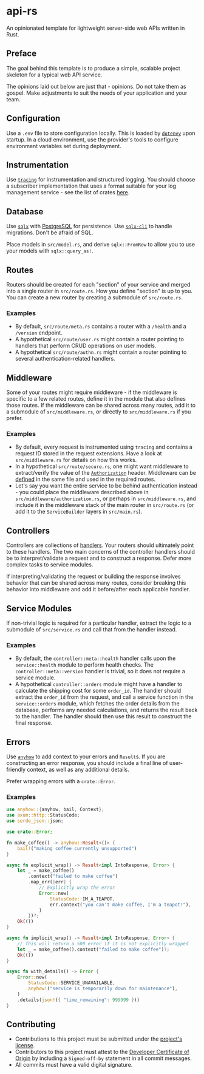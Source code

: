 # api-rs

An opinionated template for lightweight server-side web APIs written in Rust.

## Preface

The goal behind this template is to produce a simple, scalable project skeleton
for a typical web API service.

The opinions laid out below are just that - opinions. Do not take them as
gospel. Make adjustments to suit the needs of your application and your team.

## Configuration

Use a `.env` file to store configuration locally. This is loaded by
[`dotenvy`](https://crates.io/crates/dotenvy) upon startup. In a cloud
environment, use the provider's tools to configure environment variables set
during deployment.

## Instrumentation

Use [`tracing`](https://crates.io/crates/tracing) for instrumentation and
structured logging. You should choose a subscriber implementation that uses a
format suitable for your log management service - see the list of crates
[here](https://docs.rs/tracing/latest/tracing/#related-crates).

## Database

Use [`sqlx`](https://crates.io/crates/sqlx) with
[PostgreSQL](https://www.postgresql.org/) for persistence. Use
[`sqlx-cli`](https://crates.io/crates/sqlx-cli) to handle migrations. Don't be
afraid of SQL.

Place models in `src/model.rs`, and derive `sqlx::FromRow` to allow you to use
your models with `sqlx::query_as!`.

## Routes

Routers should be created for each "section" of your service and merged into a
single router in `src/route.rs`. How you define "section" is up to you. You can
create a new router by creating a submodule of `src/route.rs`.

### Examples
- By default, `src/route/meta.rs` contains a router with a `/health` and a
  `/version` endpoint.
- A hypothetical `src/route/user.rs` might contain a router pointing to
  handlers that perform CRUD operations on user models.
- A hypothetical `src/route/authn.rs` might contain a router pointing to
  several authentication-related handlers.

## Middleware

Some of your routes might require middleware - if the middleware is specific to
a few related routes, define it in the module that also defines those routes.
If the middleware can be shared across many routes, add it to a submodule of
`src/middleware.rs`, or directly to `src/middleware.rs` if you prefer.

### Examples
- By default, every request is instrumented using `tracing` and contains a
  request ID stored in the request extensions. Have a look at
  `src/middleware.rs` for details on how this works.
- In a hypothetical `src/route/secure.rs`, one might want middleware to
  extract/verify the value of the
  [`Authorization`](https://developer.mozilla.org/en-US/docs/Web/HTTP/Headers/Authorization)
  header. Middleware can be
  [defined](https://docs.rs/axum/latest/axum/middleware/index.html#writing-middleware)
  in the same file and used in the required routes.
- Let's say you want the entire service to be behind authentication instead -
  you could place the middleware described above in
  `src/middleware/authorization.rs`, or perhaps in `src/middleware.rs`, and
  include it in the middleware stack of the main router in `src/route.rs` (or
  add it to the `ServiceBuilder` layers in `src/main.rs`).

## Controllers

Controllers are collections of
[handlers](https://docs.rs/axum/latest/axum/handler/index.html). Your routers
should ultimately point to these handlers. The two main concerns of the
controller handlers should be to interpret/validate a request and to construct
a response. Defer more complex tasks to service modules.

If interpreting/validating the request or building the response involves
behavior that can be shared across many routes, consider breaking this behavior
into middleware and add it before/after each applicable handler.

## Service Modules

If non-trivial logic is required for a particular handler, extract the logic to
a submodule of `src/service.rs` and call that from the handler instead.

### Examples
- By default, the `controller::meta::health` handler calls upon the
  `service::health` module to perform health checks. The
  `controller::meta::version` handler is trivial, so it does not require a
  service module.
- A hypothetical `controller::orders` module might have a handler to calculate
  the shipping cost for some `order_id`. The handler should extract the
  `order_id` from the request, and call a service function in the
  `service::orders` module, which fetches the order details from the database,
  performs any needed calculations, and returns the result back to the handler.
  The handler should then use this result to construct the final response.

## Errors

Use [`anyhow`](https://crates.io/crates/anyhow) to add context to your errors
and `Result`s. If you are constructing an error response, you should include a
final line of user-friendly context, as well as any additional details.

Prefer wrapping errors with a `crate::Error`.

### Examples
```rust
use anyhow::{anyhow, bail, Context};
use axum::http::StatusCode;
use serde_json::json;

use crate::Error;

fn make_coffee() -> anyhow::Result<()> {
    bail!("making coffee currently unsupported")
}

async fn explicit_wrap() -> Result<impl IntoResponse, Error> {
    let _ = make_coffee()
        .context("failed to make coffee")
        .map_err(|err| {
            // Explicitly wrap the error
            Error::new(
                StatusCode::IM_A_TEAPOT,
                err.context("you can't make coffee, I'm a teapot!"),
            )
        })?;
    Ok(())
}

async fn implicit_wrap() -> Result<impl IntoResponse, Error> {
    // This will return a 500 error if it is not explicitly wrapped
    let _ = make_coffee().context("failed to make coffee")?;
    Ok(())
}

async fn with_details() -> Error {
    Error::new(
        StatusCode::SERVICE_UNAVAILABLE,
        anyhow!("service is temporarily down for maintenance"),
    )
    .details(json!({ "time_remaining": 999999 }))
}
```

## Contributing

- Contributions to this project must be submitted under the [project's license](./LICENSE).
- Contributors to this project must attest to the [Developer Certificate of Origin](https://developercertificate.org/) by including a `Signed-off-by` statement in all commit messages.
- All commits must have a valid digital signature.
